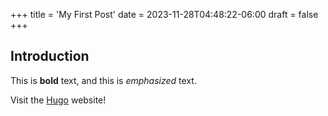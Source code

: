 +++
title = 'My First Post'
date = 2023-11-28T04:48:22-06:00
draft = false
+++
## Introduction

This is **bold** text, and this is *emphasized* text.

Visit the [Hugo](https://gohugo.io) website!